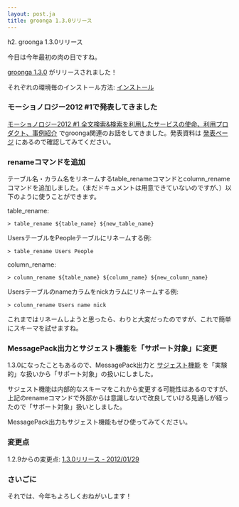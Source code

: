 ```yaml
---
layout: post.ja
title: groonga 1.3.0リリース
---
```

h2. groonga 1.3.0リリース

今日は今年最初の肉の日ですね。

[groonga 1.3.0](/ja/docs/news.html#release-1-3-0) がリリースされました！

それぞれの環境毎のインストール方法:
[インストール](/ja/docs/install.html)

### モーショノロジー2012 #1で発表してきました

[モーショノロジー2012 #1
全文検索&検索を利用したサービスの使命、利用プロダクト、事例紹介](http://atnd.org/events/23608)
でgroonga関連のお話をしてきました。発表資料は
[発表ページ](/ja/publication/#motionology-2012-1)
にあるので確認してみてください。

### renameコマンドを追加

テーブル名・カラム名をリネームするtable_renameコマンドとcolumn_renameコマンドを追加しました。（まだドキュメントは用意できていないのですが、）以下のように使うことができます。

table_rename:

    > table_rename ${table_name} ${new_table_name}

UsersテーブルをPeopleテーブルにリネームする例:

    > table_rename Users People

column_rename:

    > column_rename ${table_name} ${column_name} ${new_column_name}

Usersテーブルのnameカラムをnickカラムにリネームする例:

    > column_rename Users name nick

これまではリネームしようと思ったら、わりと大変だったのですが、これで簡単にスキーマを試せますね。

### MessagePack出力とサジェスト機能を「サポート対象」に変更

1.3.0になったこともあるので、MessagePack出力と
[サジェスト機能](/ja/docs/suggest.html)
を「実験的」な扱いから「サポート対象」の扱いにしました。

サジェスト機能は内部的なスキーマをこれから変更する可能性はあるのですが、上記のrenameコマンドで外部からは意識しないで改良していける見通しが経ったので「サポート対象」扱いとしました。

MessagePack出力もサジェスト機能もぜひ使ってみてください。

### 変更点

1.2.9からの変更点: [1.3.0リリース -
2012/01/29](/ja/docs/news.html#release-1-3-0)

### さいごに

それでは、今年もよろしくおねがいします！
